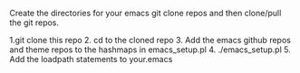 Create the directories for your emacs git clone repos and then clone/pull the git repos.

1.git clone this repo
2. cd to the cloned repo
3. Add the emacs github repos and theme repos to the hashmaps in emacs_setup.pl
4. ./emacs_setup.pl
5. Add the loadpath statements to your.emacs
